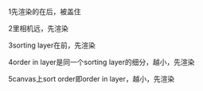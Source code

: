 1先渲染的在后，被盖住

2里相机远，先渲染

3sorting layer在前，先渲染

4order in layer是同一个sorting layer的细分，越小，先渲染

5canvas上sort order即order in layer，越小，先渲染

